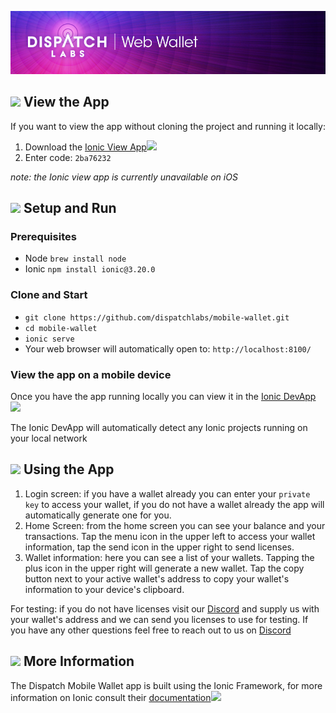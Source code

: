 ![alt dispatch](https://github.com/dispatchlabs/mobile-wallet/blob/master/src/assets/imgs/github-wallet-header.jpg)

## ![](https://storage.googleapis.com/material-icons/external-assets/v4/icons/svg/ic_remove_red_eye_black_24px.svg) View the App
If you want to view the app without cloning the project and running it locally:
1. Download the [Ionic View App](https://ionicframework.com/pro/view)![](https://storage.googleapis.com/material-icons/external-assets/v4/icons/svg/ic_launch_black_18px.svg)
2. Enter code: `2ba76232`

*note: the Ionic view app is currently unavailable on iOS*

## ![](https://storage.googleapis.com/material-icons/external-assets/v4/icons/svg/ic_directions_run_black_24px.svg) Setup and Run
### Prerequisites
- Node `brew install node` 
- Ionic  `npm install ionic@3.20.0`

### Clone and Start
- `git clone https://github.com/dispatchlabs/mobile-wallet.git`<br>
- `cd mobile-wallet`<br>
- `ionic serve`<br>
- Your web browser will automatically open to: `http://localhost:8100/`

### View the app on a mobile device
Once you have the app running locally you can view it in the [Ionic DevApp](https://ionicframework.com/docs/pro/devapp/)![](https://storage.googleapis.com/material-icons/external-assets/v4/icons/svg/ic_launch_black_18px.svg)

The Ionic DevApp will automatically detect any Ionic projects running on your local network

## ![](https://storage.googleapis.com/material-icons/external-assets/v4/icons/svg/ic_smartphone_black_24px.svg) Using the App
1. Login screen: if you have a wallet already you can enter your `private key` to access your wallet, if you do not have a wallet already the app will automatically generate one for you.
2. Home Screen: from the home screen you can see your balance and your transactions. Tap the menu icon in the upper left to access your wallet information, tap the send icon in the upper right to send licenses.
3. Wallet information: here you can see a list of your wallets. Tapping the plus icon in the upper right will generate a new wallet. Tap the copy button next to your active wallet's address to copy your wallet's information to your device's clipboard.

For testing: if you do not have licenses visit our [Discord](https://discord.gg/xBR2axH) and supply us with your wallet's address and we can send you licenses to use for testing.  If you have any other questions feel free to reach out to us on [Discord](https://discord.gg/xBR2axH)

## ![](https://storage.googleapis.com/material-icons/external-assets/v4/icons/svg/ic_info_outline_black_24px.svg) More Information
The Dispatch Mobile Wallet app is built using the Ionic Framework, for more information on Ionic consult their [documentation](https://ionicframework.com/docs/)![](https://storage.googleapis.com/material-icons/external-assets/v4/icons/svg/ic_launch_black_18px.svg)
